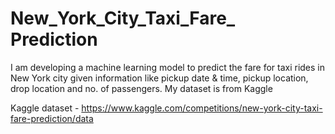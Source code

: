 # New_York_City_Taxi_Fare_ Prediction
I am developing a machine learning model to predict the fare for taxi rides in New York city given information like pickup date &amp; time, pickup location, drop location and no. of passengers. My dataset is from Kaggle

Kaggle dataset - https://www.kaggle.com/competitions/new-york-city-taxi-fare-prediction/data